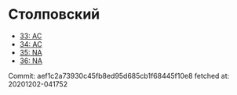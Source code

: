 # Столповский
- [33: AC](33.md)
- [34: AC](34.md)
- [35: NA](35.md)
- [36: NA](36.md)

Commit: aef1c2a73930c45fb8ed95d685cb1f68445f10e8
 fetched at: 20201202-041752
